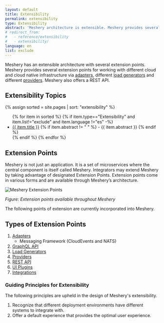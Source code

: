 ```yaml
---
layout: default
title: Extensibility
permalink: extensibility
type: Extensibility
abstract: 'Meshery architecture is extensible. Meshery provides several extension points for working with different cloud native projects via adapters, load generators and providers.'
# redirect_from:
#   - reference/extensibility
#   - extensibility/
language: en
list: exclude
---
```


Meshery has an extensible architecture with several extension points. Meshery provides several extension points for working with different cloud and cloud native infrastructure via [adapters]({{site.baseurl}}/extensibility/adapters), different [load generators]({{site.baseurl}}/extensibility/load-generators) and different [providers]({{site.baseurl}}/extensibility/providers). Meshery also offers a REST API.

## Extensibility Topics

{% assign sorted = site.pages | sort: "extensibility" %}

<ul>
    {% for item in sorted %}
    {% if item.type=="Extensibility" and item.list!="exclude" and item.language !="es"  -%}
      <li><a href="{{ site.baseurl }}{{ item.url }}">{{ item.title }}</a>
      {% if item.abstract != " " %}
              - {{ item.abstract }}
            {% endif %}
            </li>
            {% endif %}
    {% endfor %}
</ul>

## Extension Points

Meshery is not just an application. It is a set of microservices where the central component is itself called Meshery. Integrators may extend Meshery by taking advantage of designated Extension Points. Extension points come in various forms and are available through Meshery’s architecture.

![Meshery Extension Points]({{site.baseurl}}/assets/img/architecture/meshery_extension_points.svg)

_Figure: Extension points available throughout Meshery_


The following points of extension are currently incorporated into Meshery.

## Types of Extension Points

1. [Adapters]({{site.baseurl}}/extensibility/adapters)
   - Messaging Framework (CloudEvents and NATS)
1. [GraphQL API](/extensibility/api#graphql)
1. [Load Generators]({{site.baseurl}}/extensibility/load-generators)
1. [Providers]({{site.baseurl}}/extensibility/providers)
1. [REST API](/extensibility/api#rest)
1. [UI Plugins](extensibility/ui)
1. [Integrations](/extensibility/integrations)

### Guiding Principles for Extensibility

The following principles are upheld in the design of Meshery's extensibility.

1. Recognize that different deployment environments have different systems to integrate with.
1. Offer a default experience that provides the optimal user experience.